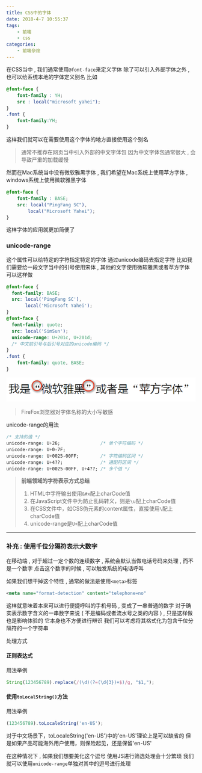 ```yaml
---
title: CSS中的字体
date: 2018-4-7 10:55:37
tags: 
	- 前端
	- css
categories: 
	- 前端杂烩
---
```


在CSS当中 , 我们通常使用`@font-face`来定义字体
除了可以引入外部字体之外 , 也可以给系统本地的字体定义别名
比如
```css
@font-face {
	font-family : YH;
	src : local("microsoft yahei");
}
.font {
	font-family:YH;
}
```
这样我们就可以在需要使用这个字体的地方直接使用这个别名
<!-- more -->
> 通常不推荐在网页当中引入外部的中文字体包
> 因为中文字体包通常很大 , 会导致严重的加载缓慢

然而在Mac系统当中没有微软雅黑字体 , 我们希望在Mac系统上使用苹方字体 , windows系统上使用微软雅黑字体
```css
@font-face {
	font-family : BASE;
	src: local("PingFang SC"),
		local("Microsoft Yahei");
}
```
这样字体的应用就更加简便了

### unicode-range
这个属性可以给特定的字符指定特定的字体
通过unicode编码去指定字符
比如我们需要给一段文字当中的引号使用宋体 , 其他的文字使用微软雅黑或者苹方字体
可以这样做
```css
@font-face {
  font-family: BASE;
  src: local('PingFang SC'),
       local('Microsoft Yahei');
}
@font-face {
  font-family: quote;
  src: local('SimSun');    
  unicode-range: U+201c, U+201d;
  /* 中文前引号与后引号对应的unicode编码 */
}
.font {
    font-family: quote, BASE;
}
```
![css_font](/images/前端杂烩/css_font.png)

> FireFox浏览器对字体名称的大小写敏感

unicode-range的用法
```css
/* 支持的值 */
unicode-range: U+26;               /* 单个字符编码 */
unicode-range: U+0-7F;
unicode-range: U+0025-00FF;        /* 字符编码区间 */
unicode-range: U+4??;              /* 通配符区间 */
unicode-range: U+0025-00FF, U+4??; /* 多个值 */
```

> **前端领域的字符表示方式总结**
> 1. HTML中字符输出使用`&#x`配上charCode值
> 2. 在JavaScript文件中为防止乱码转义，则是`\u`配上charCode值
> 3. 在CSS文件中，如CSS伪元素的content属性，直接使用`\`配上charCode值
> 4. unicode-range是`U+`配上charCode值

----
### 补充 : **使用千位分隔符表示大数字**
在移动端 , 对于超过一定个数的连续数字 , 系统会默认当做电话号码来处理 , 而不是一个数字
点击这个数字的时候 , 可以触发系统的电话呼叫

如果我们想干掉这个特性 , 通常的做法是使用`<meta>`标签
```xml
<meta name="format-detection" content="telephone=no"
```
这样就意味着本来可以进行便捷呼叫的手机号码 , 变成了一串普通的数字
对于确实表示数字含义的一串数字来说 ( 不是编码或者流水号之类的内容 ) , 只是这样做也是影响体验的
它本身也不方便进行辨识
我们可以考虑将其格式化为包含千位分隔符的一个字符串

处理方式
#### 正则表达式
用法举例
```javascript
String(123456789).replace(/(\d)(?=(\d{3})+$)/g, "$1,");
```
#### 使用`toLocalString()`方法
用法举例
```javascript
(123456789).toLocaleString('en-US');
```
对于中文场景下，toLocaleString('en-US')中的'en-US'理论上是可以缺省的
但是如果产品可能海外用户使用，则保险起见，还是保留'en-US'

在这种情况下 , 如果我们想要美化这个逗号
使用JS进行筛选处理会十分繁琐
我们就可以使用`unicode-range`单独对其中的逗号进行处理